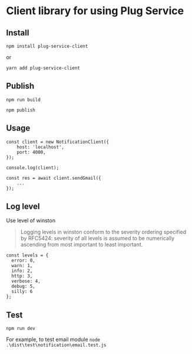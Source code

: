 # Client library for using Plug Service

## Install

`npm install plug-service-client`

or

`yarn add plug-service-client`


## Publish 

`npm run build`

`npm publish`

## Usage

```
const client = new NotificationClient({
    host: 'localhost',
    port: 4000,
});

console.log(client);

const res = await client.sendGmail({
    ...
});

```


## Log level
Use level of winston

> Logging levels in winston conform to the severity ordering specified by RFC5424: severity of all levels is assumed to be numerically ascending from most important to least important.

```
const levels = {
  error: 0,
  warn: 1,
  info: 2,
  http: 3,
  verbose: 4,
  debug: 5,
  silly: 6
};
```

## Test

`npm run dev`

For example, to test email module
`node .\dist\test\notification\email.test.js`

